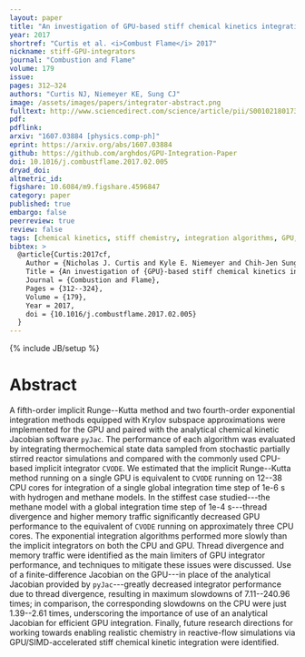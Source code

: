 ```yaml
---
layout: paper
title: "An investigation of GPU-based stiff chemical kinetics integration methods"
year: 2017
shortref: "Curtis et al. <i>Combust Flame</i> 2017"
nickname: stiff-GPU-integrators
journal: "Combustion and Flame"
volume: 179
issue:
pages: 312–324
authors: "Curtis NJ, Niemeyer KE, Sung CJ"
image: /assets/images/papers/integrator-abstract.png
fulltext: http://www.sciencedirect.com/science/article/pii/S0010218017300354
pdf:
pdflink:
arxiv: "1607.03884 [physics.comp-ph]"
eprint: https://arxiv.org/abs/1607.03884
github: https://github.com/arghdos/GPU-Integration-Paper
doi: 10.1016/j.combustflame.2017.02.005
dryad_doi:
altmetric_id:
figshare: 10.6084/m9.figshare.4596847
category: paper
published: true
embargo: false
peerreview: true
review: false
tags: [chemical kinetics, stiff chemistry, integration algorithms, GPU, SIMT]
bibtex: >
  @article{Curtis:2017cf,
    Author = {Nicholas J. Curtis and Kyle E. Niemeyer and Chih-Jen Sung},
    Title = {An investigation of {GPU}-based stiff chemical kinetics integration methods},
    Journal = {Combustion and Flame},
    Pages = {312--324},
    Volume = {179},
    Year = 2017,
    doi = {10.1016/j.combustflame.2017.02.005}
  }
---
```

{% include JB/setup %}

# Abstract

A fifth-order implicit Runge--Kutta method and two fourth-order exponential integration methods equipped with Krylov subspace approximations were implemented for the GPU and paired with the analytical chemical kinetic Jacobian software `pyJac`. The performance of each algorithm was evaluated by integrating thermochemical state data sampled from stochastic partially stirred reactor simulations and compared with the commonly used CPU-based implicit integrator `CVODE`. We estimated that the implicit Runge--Kutta method running on a single GPU is equivalent to `CVODE` running on 12--38 CPU cores for integration of a single global integration time step of 1e-6 s with hydrogen and methane models. In the stiffest case studied---the methane model with a global integration time step of 1e-4 s---thread divergence and higher memory traffic significantly decreased GPU performance to the equivalent of `CVODE` running on approximately three CPU cores. The exponential integration algorithms performed more slowly than the implicit integrators on both the CPU and GPU. Thread divergence and memory traffic were identified as the main limiters of GPU integrator performance, and techniques to mitigate these issues were discussed. Use of a finite-difference Jacobian on the GPU---in place of the analytical Jacobian provided by `pyJac`---greatly decreased integrator performance due to thread divergence, resulting in maximum slowdowns of 7.11--240.96 times; in comparison, the corresponding slowdowns on the CPU were just 1.39--2.61 times, underscoring the importance of use of an analytical Jacobian for efficient GPU integration. Finally, future research directions for working towards enabling realistic chemistry in reactive-flow simulations via GPU/SIMD-accelerated stiff chemical kinetic integration were identified.
